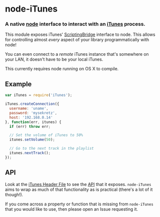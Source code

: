 node-iTunes
===========
### A native [node][] interface to interact with an [iTunes][] process.


This module exposes iTunes' [ScriptingBridge][] interface to node. This allows
for controlling almost _every_ aspect of your library programmatically with
node!

You can even connect to a _remote_ iTunes instance that's somewhere on your
LAN, it doesn't have to be your local iTunes.

This currently requires node running on OS X to compile.


Example
-------

``` javascript
var iTunes = require('iTunes');

iTunes.createConnection({
  username: 'uname',
  password: 'mysekretz',
  host: '192.168.0.14'
}, function(err, itunes) {
  if (err) throw err;

  // Set the volume of iTunes to 50%
  itunes.setVolume(50);

  // Go to the next track in the playlist
  itunes.nextTrack();
});
```


API
---

Look at the [iTunes Header File][API] to see the [API][] that it exposes.
`node-iTunes` aims to wrap as much of that functionality as is practical (there's
a lot of it though!).

If you come across a property or function that is missing from `node-iTunes`
that you would like to use, then please open an Issue requesting it.



[node]: http://nodejs.org
[API]: https://github.com/TooTallNate/node-iTunes/blob/master/src/iTunes.h
[iTunes]: http://www.apple.com/itunes
[ScriptingBridge]: http://developer.apple.com/library/mac/documentation/Cocoa/Conceptual/ScriptingBridgeConcepts/Introduction/Introduction.html
